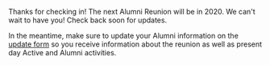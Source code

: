 ---
---
Thanks for checking in! The next Alumni Reunion will be in 2020. We can't wait to have you! Check back soon for updates.

In the meantime, make sure to update your Alumni information on the [update form](https://www.triangle.org/alumni/alumni-contact-update/) so you receive information about the reunion as well as present day Active and Alumni activities.
